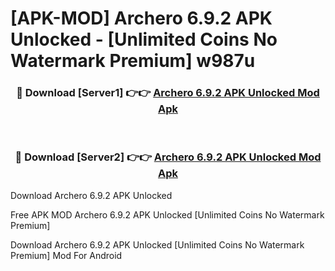 # [APK-MOD] Archero 6.9.2 APK Unlocked - [Unlimited Coins No Watermark Premium] w987u



<div align="center">
<h3>🔴 Download [Server1] 👉👉 <a href="https://momento.my/?title=Archero_6.9.2_APK_Unlocked">Archero 6.9.2 APK Unlocked Mod Apk</a></h3><br>

<h3>🔴 Download [Server2] 👉👉 <a href="https://momento.my/?title=Archero_6.9.2_APK_Unlocked">Archero 6.9.2 APK Unlocked Mod Apk</a></h3>
</div>



Download Archero 6.9.2 APK Unlocked 

Free APK MOD Archero 6.9.2 APK Unlocked [Unlimited Coins No Watermark Premium]

Download Archero 6.9.2 APK Unlocked [Unlimited Coins No Watermark Premium] Mod For Android
